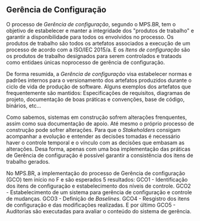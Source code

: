 ## Gerência de Configuração

O processo de _Gerência de configuração_, segundo o MPS.BR, tem o objetivo de estabelecer e manter a integridade dos "produtos de trabalho" e garantir a disponibilidade para todos os envolvidos no processo. Os produtos de trabalho são todos os artefatos associados a execução de um processo de acordo com a ISO/IEC 2015/a. E os _Itens de configuração_ são os produtos de trabalho designados para serem controlados e trataods como entidaes únicas noprocesso de gerência de configuração.

De forma resumida, a _Gerência de configuração_ visa estabelecer normas e padrões internos para o versionamento dos artefatos produzidos durante o ciclo de vida de produção de software. Alguns exemplos dos artefatos que frequentemente são mantidos: Especificações de requisitos, diagramas de projeto, documentação de boas práticas e convenções, base de código, binários, etc...

Como sabemos, sistemas em construção sofrem alterações frenquentes, assim como sua documentação de apoio. Até mesmo o próprio processo de construção pode sofrer alterações. Para que o _Stakeholders_ consigam acompanhar a evolução e entender as decisões tomadas é necessário haver o controle temporal e o vínculo com as decisões que embasam as alterações. Desa forma, apenas com uma boa implementação das práticas de Gerência de configuração é possível garantir a consistência dos itens de trabalho gerados.

No  MPS.BR, a implementação do processo de Gerência de configuração (GCO) tem início no F e são esperados 5 resultados: GCO1 - Identificação dos itens de configuração e estabelecimento dos níveis de controle. GCO2 - Estabelecimento de um sistema para gerência de configuração e controle de mudanças. GCO3 - Definição de _Baselines_. GCO4 - Resgistro dos itens de configuração e das modificações realizadas. E por último GCO5 - Auditorias são executadas para avaliar o conteúdo do sistema de gerência.
